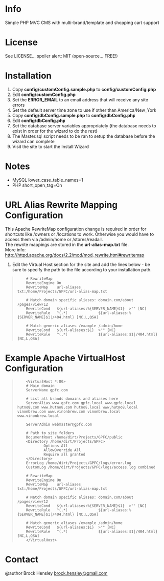 # Info
Simple PHP MVC CMS with multi-brand/template and shopping cart support
  
# License
See LICENSE... spoiler alert: MIT (open-source... FREE!)
  
# Installation
1. Copy **config/customConfig.sample.php** to **config/customConfig.php**
1. Edit **config/customConfig.php**
  1. Set the **ERROR_EMAIL** to an email address that will receive any site errors
  1. Set the default server time zone to use if other than America/New_York
1. Copy **config/dbConfig.sample.php** to **config/dbConfig.php**
1. Edit **config/dbConfig.php**
  1. Set the database server variables appropriately (the database needs to exist in order for the wizard to do the rest)
  1. The Master.sql script needs to be ran to setup the database before the wizard can complete
1. Visit the site to start the Install Wizard
  
# Notes
 - MySQL lower_case_table_names=1
 - PHP short_open_tag=On
  
# URL Alias Rewrite Mapping Configuration
This Apache RewriteMap configuration change is required in order for shortcuts like /owners or /locations to work. Otherwise you would have to access them via /admin/home or /stores/readall.  
The rewrite mappings are stored in the **url-alias-map.txt** file.  
More info: http://httpd.apache.org/docs/2.2/mod/mod_rewrite.html#rewritemap  
1. Edit the Virtual Host section for the site and add the lines below - be sure to specify the path to the file according to your installation path.
 >         # RewriteMap
 >         RewriteEngine On
 >         RewriteMap    url-aliases        txt:/home/Projects/GPFC/url-alias-map.txt
 > 
 >         # Match domain specific aliases: domain.com/about /pages/view/12
 >         RewriteCond   ${url-aliases:%{SERVER_NAME}$1}  >"" [NC]
 >         RewriteRule   ^(.*)              ${url-aliases:%{SERVER_NAME}$1|/404.html} [NC,L,QSA]
 > 
 >         # Match generic aliases /example /admin/home
 >         RewriteCond   ${url-aliases:$1}  >"" [NC]
 >         RewriteRule   ^(.*)              ${url-aliases:$1|/404.html} [NC,L,QSA]
  
# Example Apache VirtualHost Configuration
 >         <VirtualHost *:80>
 >         # Main domain
 >         ServerName gpfc.com
 > 
 >         # List all brands domains and aliases here
 >         ServerAlias www.gpfc.com gpfc.local www.gpfc.local hutno8.com www.hutno8.com hutno8.local www.hutno8.local vinonbrew.com www.vinonbrew.com vinonbrew.local www.vinonbrew.local
 > 
 >         ServerAdmin webmaster@gpfc.com
 > 
 >         # Path to site folders
 >         DocumentRoot /home/dirt/Projects/GPFC/public
 >         <Directory /home/dirt/Projects/GPFC>
 >                 Options All
 >                 AllowOverride All
 >                 Require all granted
 >         </Directory>
 >         ErrorLog /home/dirt/Projects/GPFC/logs/error.log
 >         CustomLog /home/dirt/Projects/GPFC/logs/access.log combined
 > 
 >         # RewriteMap
 >         RewriteEngine On
 >         RewriteMap    url-aliases        txt:/home/Projects/GPFC/url-alias-map.txt
 > 
 >         # Match domain specific aliases: domain.com/about /pages/view/12
 >         RewriteCond   ${url-aliases:%{SERVER_NAME}$1}  >"" [NC]
 >         RewriteRule   ^(.*)              ${url-aliases:%{SERVER_NAME}$1|/404.html} [NC,L,QSA]
 > 
 >         # Match generic aliases /example /admin/home
 >         RewriteCond   ${url-aliases:$1}  >"" [NC]
 >         RewriteRule   ^(.*)              ${url-aliases:$1|/404.html} [NC,L,QSA]
 >         </VirtualHost>
  
# Contact
@author Brock Hensley <brock.hensley@gmail.com>
